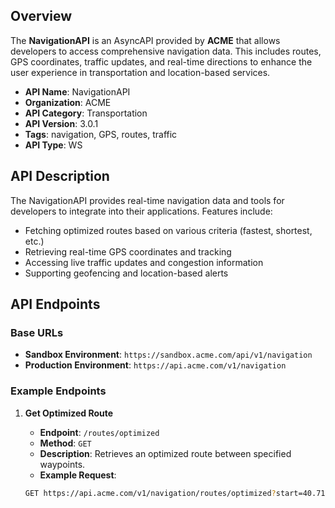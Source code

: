## Overview

The **NavigationAPI** is an AsyncAPI provided by **ACME** that allows developers to access comprehensive navigation data. This includes routes, GPS coordinates, traffic updates, and real-time directions to enhance the user experience in transportation and location-based services.

- **API Name**: NavigationAPI
- **Organization**: ACME
- **API Category**: Transportation
- **API Version**: 3.0.1
- **Tags**: navigation, GPS, routes, traffic
- **API Type**: WS

## API Description

The NavigationAPI provides real-time navigation data and tools for developers to integrate into their applications. Features include:

- Fetching optimized routes based on various criteria (fastest, shortest, etc.)
- Retrieving real-time GPS coordinates and tracking
- Accessing live traffic updates and congestion information
- Supporting geofencing and location-based alerts

## API Endpoints

### Base URLs

- **Sandbox Environment**: `https://sandbox.acme.com/api/v1/navigation`
- **Production Environment**: `https://api.acme.com/v1/navigation`

### Example Endpoints

1. **Get Optimized Route**

   - **Endpoint**: `/routes/optimized`
   - **Method**: `GET`
   - **Description**: Retrieves an optimized route between specified waypoints.
   - **Example Request**: 
   ```bash
   GET https://api.acme.com/v1/navigation/routes/optimized?start=40.712776,-74.005974&end=34.052235,-118.243683
